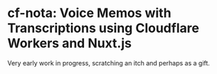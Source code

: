 # cf-nota: Voice Memos with Transcriptions using Cloudflare Workers and Nuxt.js

Very early work in progress, scratching an itch and perhaps as a gift.
